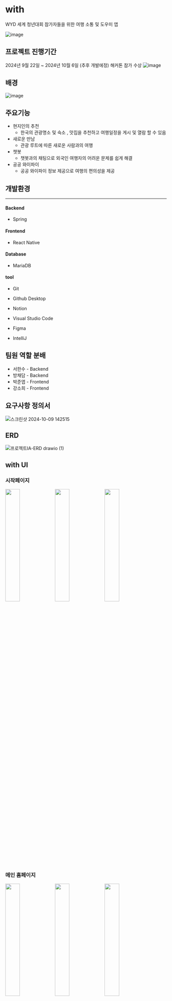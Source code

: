 # with
WYD 세계 청년대회 참가자들을 위한 여행 소통 및 도우미 앱

![image](https://github.com/user-attachments/assets/1139694b-0099-4da9-ad64-7d0f7a6fdcea)



## 프로젝트 진행기간

2024년 9월 22일 ~ 2024년 10월 6일 (추후 개발에정)
해커톤 참가 수상
![image](https://github.com/user-attachments/assets/9f3f0041-bdaf-47e5-9f91-66fa7d1175d5)


## 배경


![image](https://github.com/user-attachments/assets/c94bf54e-63b0-4ada-8a45-6513edc5418b)

## 주요기능


+ 현지인의 추천
  - 한국의 관광명소 및 숙소 , 맛집을 추천하고 여행일정을 게시 및 열람 할 수 있음
+ 새로운 만남
  - 관광 루트에 따른 새로운 사람과의 여행
+ 챗봇
  - 챗봇과의 채팅으로 외국인 여행자의 어려운 문제를 쉽게 해결 
+ 공공 와이파이
  - 공공 와이파이 정보 제공으로 여행의 편의성을 제공
  



## 개발환경
***


#### Backend
+ Spring 
#### Frontend
+ React Native
#### Database
+ MariaDB

#### tool
+ Git
  
+ Github Desktop
  
+ Notion
  
+ Visual Studio Code
  
+ Figma

+ IntelliJ

## 팀원 역할 분배 


+ 서한수 - Backend
+ 방채담 - Backend 
+ 박준엽 - Frontend
+ 강소희 - Frontend





## 요구사항 정의서

![스크린샷 2024-10-09 142515](https://github.com/user-attachments/assets/713d7a39-9630-4435-8cbf-f97e4e4a3237)




## ERD

![프로젝트IA-ERD drawio (1)](https://github.com/user-attachments/assets/465763cc-f975-4b8a-a426-2f0f591ef4e6)


## with UI 

### 시작페이지 
<img src="https://github.com/user-attachments/assets/efb86721-3563-4ce2-935b-e3ba36cd5639" width="30%" height="30%">
<img src="https://github.com/user-attachments/assets/a8798bb7-4de2-4b01-80b2-aab430165d1e" width="30%" height="30%">
<img src="https://github.com/user-attachments/assets/c8530eb1-4848-4893-a7a7-80218d53b0bb" width="30%" height="30%">



### 메인 홈페이지
<img src="https://github.com/user-attachments/assets/6f71e175-fd7f-4594-a90b-e8f55fd1c307" width="30%" height="30%">
<img src="https://github.com/user-attachments/assets/452bfc14-c989-4396-aa34-b4b469b9c1bc" width="30%" height="30%">  
<img src="https://github.com/user-attachments/assets/09685072-405f-44dd-8656-b96ebeda6e09" width="30%" height="30%">  



<img src="https://github.com/user-attachments/assets/426aed4d-30df-4db8-9bfa-3e30da7465a0" width="30%" height="30%">  
<img src="https://github.com/user-attachments/assets/689d4741-09a7-4e7c-aba7-2d510620ff82" width="30%" height="30%">  




### 챗봇
<img src="https://github.com/user-attachments/assets/21af69f2-20fc-4f41-847d-47f37cc703f6" width="30%" height="30%">
<img src="https://github.com/user-attachments/assets/0b5590b6-028e-4043-9915-248ffa9409ef" width="30%" height="30%">  





### 좋아요 페이지
<img src="https://github.com/user-attachments/assets/e306d541-2c02-4a31-8567-8efe4bcdc645" width="30%" height="30%">  




### 여행 일정 게시글 작성 페이지
<img src="https://github.com/user-attachments/assets/910e3bb9-4ae6-4ad7-8304-c476514ed1f1" width="30%" height="30%">    
<img src="https://github.com/user-attachments/assets/8a48945b-d744-46d5-9e69-f82fbc883ede" width="30%" height="30%">   
<img src="https://github.com/user-attachments/assets/a1be2ea7-e6fb-4306-b23f-308caa2bc7ef" width="30%" height="30%">  



<img src="https://github.com/user-attachments/assets/0d991e55-3d9f-4e07-879e-12bb2e1df30d" width="30%" height="30%">  
<img src="https://github.com/user-attachments/assets/42810845-0493-4bc7-b82a-3002cb84dbf3" width="30%" height="30%">  



<img src="https://github.com/user-attachments/assets/00f97760-15b4-45fb-8d3f-16851ea5e18f" width="30%" height="30%">   
<img src="https://github.com/user-attachments/assets/bc94002e-109c-4c70-8a29-58340cd04ddc" width="30%" height="30%">   






### 채팅 페이지

<img src="https://github.com/user-attachments/assets/2ac99289-ef0d-4abb-b42c-7e8b979c5323" width="30%" height="30%"> 
<img src="https://github.com/user-attachments/assets/cf5ac8f5-c56b-46ac-ad14-e868af949fa5" width="30%" height="30%">  
<img src="https://github.com/user-attachments/assets/0c529e36-49fb-4e20-8e22-e1b1f3538c58" width="30%" height="30%">


### 내정보 페이지
<img src="https://github.com/user-attachments/assets/89c52bdf-3230-4876-b4c4-37fc72566e44" width="30%" height="30%">
<img src="https://github.com/user-attachments/assets/45444162-e91e-4c15-b1d7-46ce66bf2aca" width="30%" height="30%">
<img src="https://github.com/user-attachments/assets/36e1d667-ddb8-4c89-81f6-3bdce6def8bd" width="30%" height="30%">



<img src="https://github.com/user-attachments/assets/5c8c2f13-8066-43fd-80d2-4c6e01398364" width="30%" height="30%">
<img src="https://github.com/user-attachments/assets/536553ef-2b7b-469c-a7e1-a632d1eef0b8" width="30%" height="30%">


